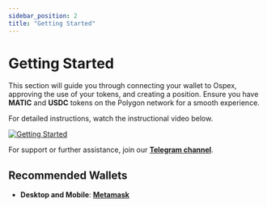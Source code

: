 ```yaml
---
sidebar_position: 2
title: "Getting Started"
---
```


# Getting Started

This section will guide you through connecting your wallet to Ospex, approving the use of your tokens, and creating a position. Ensure you have **MATIC** and **USDC** tokens on the Polygon network for a smooth experience.

For detailed instructions, watch the instructional video below. 

<a href="https://www.tiktok.com/@ospex.org/video/7357612364386077995" target="_blank">
  <img src="/img/intro.png" alt="Getting Started" />
</a>

For support or further assistance, join our [**Telegram channel**](https://t.me/ospex).

## Recommended Wallets

- **Desktop and Mobile**: [**Metamask**](https://metamask.io/)

